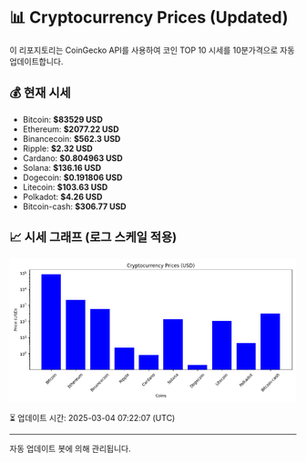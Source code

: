 
# 📊 Cryptocurrency Prices (Updated)

이 리포지토리는 CoinGecko API를 사용하여 코인 TOP 10 시세를 10분가격으로 자동 업데이트합니다.

## 💰 현재 시세
- Bitcoin: **$83529 USD**
- Ethereum: **$2077.22 USD**
- Binancecoin: **$562.3 USD**
- Ripple: **$2.32 USD**
- Cardano: **$0.804963 USD**
- Solana: **$136.16 USD**
- Dogecoin: **$0.191806 USD**
- Litecoin: **$103.63 USD**
- Polkadot: **$4.26 USD**
- Bitcoin-cash: **$306.77 USD**

## 📈 시세 그래프 (로그 스케일 적용)
![Crypto Prices](crypto_prices.png)

⏳ 업데이트 시간: 2025-03-04 07:22:07 (UTC)

---
자동 업데이트 봇에 의해 관리됩니다.
